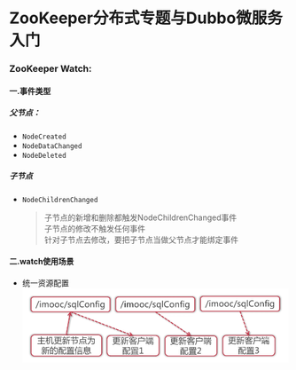 # ZooKeeper分布式专题与Dubbo微服务入门

### ZooKeeper Watch:
#### 一.事件类型
##### 父节点：
- `NodeCreated`
- `NodeDataChanged`
- `NodeDeleted`
##### 子节点
- `NodeChildrenChanged`
  > 子节点的新增和删除都触发NodeChildrenChanged事件<br>
  > 子节点的修改不触发任何事件<br>
  > 针对子节点去修改，要把子节点当做父节点才能绑定事件
  

#### 二.watch使用场景

- 统一资源配置
![统一资源配置](https://raw.githubusercontent.com/WangPingChun/imooc-learn/master/ZooKeeper%E5%88%86%E5%B8%83%E5%BC%8F%E4%B8%93%E9%A2%98%E4%B8%8EDubbo%E5%BE%AE%E6%9C%8D%E5%8A%A1%E5%85%A5%E9%97%A8/note/images/watch-%E7%BB%9F%E4%B8%80%E8%B5%84%E6%BA%90%E9%85%8D%E7%BD%AE.png)

  
  